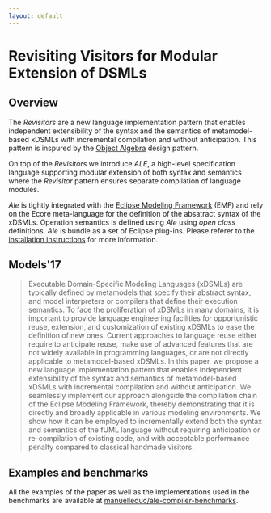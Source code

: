 ```yaml
---
layout: default
---
```


# Revisiting Visitors for Modular Extension of DSMLs

## Overview

The *Revisitors* are a new language implementation pattern that enables independent
extensibility of the syntax and the semantics of metamodel-based xDSMLs with
incremental compilation and without anticipation. This pattern is inspured by
the [Object Algebra](https://dl.acm.org/citation.cfm?id=2367167) design pattern.

On top of the *Revisitors* we introduce *ALE*, a high-level specification language supporting modular extension of both syntax and semantics where the *Revisitor* pattern ensures separate compilation of language modules.

*Ale* is tightly integrated with the [Eclipse Modeling Framework](https://www.eclipse.org/modeling/emf/) (EMF) and rely on the Ecore meta-language for the definition of the absatract syntax of the xDSMLs. Operation semantics is defined using *Ale* using *open class* definitions. *Ale* is bundle as a set of Eclipse plug-ins. Please referer to the [installation instructions](https://github.com/manuelleduc/ale-compiler/blob/master/Readme.md#installation) for more information.

## Models'17

> Executable Domain-Specific Modeling Languages (xDSMLs) are typically defined by metamodels that specify their abstract syntax, and model interpreters or compilers that define their execution semantics.
To face the proliferation of xDSMLs in many domains, it is important to provide language engineering facilities for opportunistic reuse, extension, and customization of existing xDSMLs to ease the definition of new ones.
>Current approaches to language reuse either require to anticipate reuse, make use of advanced features that are not widely available in programming languages, or are not directly applicable to metamodel-based xDSMLs.
>In this paper, we propose a new language implementation pattern that enables independent extensibility of the syntax and semantics of metamodel-based xDSMLs with incremental compilation and without anticipation.
>We seamlessly implement our approach alongside the compilation chain of the Eclipse Modeling Framework, thereby demonstrating that it is directly and broadly applicable in various modeling environments.
>We show how it can be employed to incrementally extend both the syntax and semantics of the fUML language without requiring anticipation or re-compilation of existing code, and with acceptable performance penalty compared to classical handmade visitors.


## Examples and benchmarks

All the examples of the paper as well as the implementations used in the benchmarks are available at [manuelleduc/ale-compiler-benchmarks](https://github.com/manuelleduc/ale-compiler-benchmarks).
